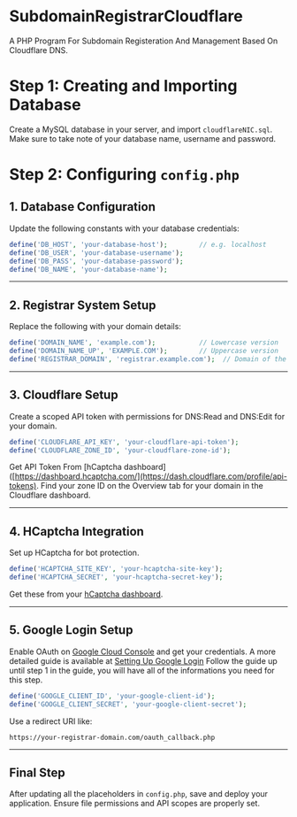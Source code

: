 # SubdomainRegistrarCloudflare
A PHP Program For Subdomain Registeration And Management Based On Cloudflare DNS.

# Step 1: Creating and Importing Database
Create a MySQL database in your server, and import `cloudflareNIC.sql`. Make sure to take note of your database name, username and password.

# Step 2: Configuring `config.php`

## 1. Database Configuration

Update the following constants with your database credentials:

```php
define('DB_HOST', 'your-database-host');        // e.g. localhost
define('DB_USER', 'your-database-username');
define('DB_PASS', 'your-database-password');
define('DB_NAME', 'your-database-name');
```

---

## 2. Registrar System Setup

Replace the following with your domain details:

```php
define('DOMAIN_NAME', 'example.com');           // Lowercase version
define('DOMAIN_NAME_UP', 'EXAMPLE.COM');        // Uppercase version
define('REGISTRAR_DOMAIN', 'registrar.example.com');  // Domain of the registrar system
```

---

## 3. Cloudflare Setup

Create a scoped API token with permissions for DNS:Read and DNS:Edit for your domain.

```php
define('CLOUDFLARE_API_KEY', 'your-cloudflare-api-token');
define('CLOUDFLARE_ZONE_ID', 'your-cloudflare-zone-id');
```
Get API Token From [hCaptcha dashboard]([https://dashboard.hcaptcha.com/](https://dash.cloudflare.com/profile/api-tokens).
Find your zone ID on the Overview tab for your domain in the Cloudflare dashboard.

---

## 4. HCaptcha Integration

Set up HCaptcha for bot protection.

```php
define('HCAPTCHA_SITE_KEY', 'your-hcaptcha-site-key');
define('HCAPTCHA_SECRET', 'your-hcaptcha-secret-key');
```

Get these from your [hCaptcha dashboard](https://dashboard.hcaptcha.com/).

---

## 5. Google Login Setup

Enable OAuth on [Google Cloud Console](https://console.cloud.google.com/) and get your credentials.
A more detailed guide is available at [Setting Up Google Login]([https://console.cloud.google.com/](https://documentation.commerce7.com/how-do-i-setup-google-login))
Follow the guide up until step 1 in the guide, you will have all of the informations you need for this step.

```php
define('GOOGLE_CLIENT_ID', 'your-google-client-id');
define('GOOGLE_CLIENT_SECRET', 'your-google-client-secret');
```

Use a redirect URI like:
```
https://your-registrar-domain.com/oauth_callback.php
```

---

## Final Step

After updating all the placeholders in `config.php`, save and deploy your application. Ensure file permissions and API scopes are properly set.





